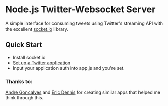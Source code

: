 # Node.js Twitter-Websocket Server

A simple interface for consuming tweets using Twitter's streaming API with the excellent [socket.io](https://github.com/LearnBoost/socket.io) library.

## Quick Start

* Install socket.io
* [Set up a Twitter application](https://dev.twitter.com/apps/new)
* Input your application auth into app.js and you're set.

### Thanks to:
[Andre Goncalves](https://github.com/andregoncalves/) and [Eric Dennis](https://github.com/threetee) for creating similar apps that helped me think through this.